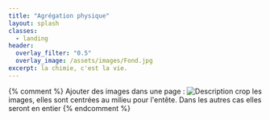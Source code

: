 ```yaml
---
title: "Agrégation physique"
layout: splash
classes:
  - landing
header:
  overlay_filter: "0.5"
  overlay_image: /assets/images/Fond.jpg
excerpt: la chimie, c'est la vie.
---
```

{% comment %}
Ajouter des images dans une page :
![Description](/assets/images/le_nom.jpg)
crop les images, elles sont centrées au milieu pour l'entête. Dans les autres cas elles seront en entier
{% endcomment %}

